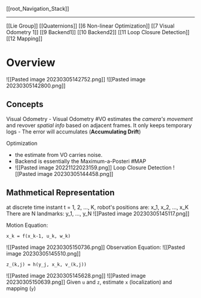[[root_Navigation_Stack]]
****
[[Lie Group]]
[[Quaternions]]
[[6 Non-linear Optimization]]
[[7 Visual Odometry 1]]
[[9 Backend1]]
[[10 Backend2]]
[[11 Loop Closure Detection]]
[[12 Mapping]]
# Overview
![[Pasted image 20230305142752.png]]
![[Pasted image 20230305142800.png]]

## Concepts
Visual Odometry
	- Visual Odometry #VO estimates the _camera's movement_ and revover _spatial info_ based on adjacent frames. It only keeps temporary logs
	- The error will accumulates (**Accumulating Drift**)

Optimization
- the estimate from VO carries noise. 
- Backend is essentially the Maximum-a-Posteri #MAP 
- ![[Pasted image 20221122023159.png]]
Loop Closure Detection
![[Pasted image 20230305144458.png]]

## Mathmetical Representation
at discrete time instant t = 1, 2, ..., K,
robot's positions are: x_1, x_2, ..., x_K
There are N landmarks: y_1, ..., y_N
![[Pasted image 20230305145117.png]]

Motion Equation:
```
x_k = f(x_k-1, u_k, w_k)
```
![[Pasted image 20230305150736.png]]
Observation Equation:
![[Pasted image 20230305145510.png]]
```
z_(k,j) = h(y_j, x_k, v_(k,j))
```
![[Pasted image 20230305145628.png]]
![[Pasted image 20230305150639.png]]
Given `u` and `z`, estimate `x` (localization) and mapping (`y`)
